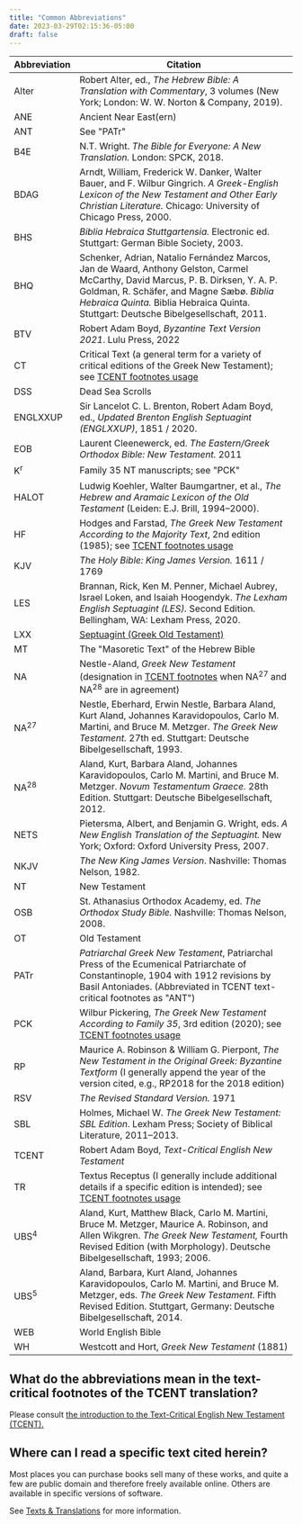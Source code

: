 ```yaml
---
title: "Common Abbreviations"
date: 2023-03-29T02:15:36-05:00
draft: false
---
```


| Abbreviation | Citation |
| ------------ | -------- |
| Alter | Robert Alter, ed., *The Hebrew Bible: A Translation with Commentary*, 3 volumes (New York; London: W. W. Norton & Company, 2019). |
| ANE | Ancient Near East(ern) |
| ANT | See "PATr" |
| B4E | N.T. Wright. *The Bible for Everyone: A New Translation.* London: SPCK, 2018. |
| BDAG | Arndt, William, Frederick W. Danker, Walter Bauer, and F. Wilbur Gingrich. *A Greek-English Lexicon of the New Testament and Other Early Christian Literature.* Chicago: University of Chicago Press, 2000. |
| BHS | *Biblia Hebraica Stuttgartensia.* Electronic ed. Stuttgart: German Bible Society, 2003. |
| BHQ | Schenker, Adrian, Natalio Fernández Marcos, Jan de Waard, Anthony Gelston, Carmel McCarthy, David Marcus, P. B. Dirksen, Y. A. P. Goldman, R. Schäfer, and Magne Sæbø. *Biblia Hebraica Quinta.* Biblia Hebraica Quinta. Stuttgart: Deutsche Bibelgesellschaft, 2011. |
| BTV | Robert Adam Boyd, *Byzantine Text Version 2021*. Lulu Press, 2022 |
| CT | Critical Text (a general term for a variety of critical editions of the Greek New Testament); see [TCENT footnotes usage](#what-do-the-abbreviations-mean-in-the-text-critical-footnotes-of-the-tcent-translation) |
| DSS | Dead Sea Scrolls |
| ENGLXXUP | Sir Lancelot C. L. Brenton, Robert Adam Boyd, ed., *Updated Brenton English Septuagint (ENGLXXUP)*, 1851 / 2020. |
| EOB | Laurent Cleenewerck, ed. *The Eastern/Greek Orthodox Bible: New Testament.* 2011 |
| K<sup>r</sup> | Family 35 NT manuscripts; see "PCK" |
| HALOT | Ludwig Koehler, Walter Baumgartner, et al., *The Hebrew and Aramaic Lexicon of the Old Testament* (Leiden: E.J. Brill, 1994–2000). |
| HF | Hodges and Farstad, *The Greek New Testament According to the Majority Text*, 2nd edition (1985); see [TCENT footnotes usage](#what-do-the-abbreviations-mean-in-the-text-critical-footnotes-of-the-tcent-translation) |
| KJV | *The Holy Bible: King James Version.* 1611 / 1769 |
| LES | Brannan, Rick, Ken M. Penner, Michael Aubrey, Israel Loken, and Isaiah Hoogendyk. *The Lexham English Septuagint (LES).* Second Edition. Bellingham, WA: Lexham Press, 2020. |
| LXX | [Septuagint (Greek Old Testament)](/ot/#what-is-the-septuagint-lxx) |
| MT | The "Masoretic Text" of the Hebrew Bible |
| NA | 	Nestle-Aland, *Greek New Testament* (designation in [TCENT footnotes](#what-do-the-abbreviations-mean-in-the-text-critical-footnotes-of-the-tcent-translation) when NA<sup>27</sup> and NA<sup>28</sup> are in agreement) |
| NA<sup>27</sup> | Nestle, Eberhard, Erwin Nestle, Barbara Aland, Kurt Aland, Johannes Karavidopoulos, Carlo M. Martini, and Bruce M. Metzger. *The Greek New Testament.* 27th ed. Stuttgart: Deutsche Bibelgesellschaft, 1993. |
| NA<sup>28</sup> | Aland, Kurt, Barbara Aland, Johannes Karavidopoulos, Carlo M. Martini, and Bruce M. Metzger. *Novum Testamentum Graece.* 28th Edition. Stuttgart: Deutsche Bibelgesellschaft, 2012. |
| NETS | Pietersma, Albert, and Benjamin G. Wright, eds. *A New English Translation of the Septuagint.* New York; Oxford: Oxford University Press, 2007. |
| NKJV | *The New King James Version*. Nashville: Thomas Nelson, 1982. |
| NT | New Testament |
| OSB | St. Athanasius Orthodox Academy, ed. *The Orthodox Study Bible.* Nashville: Thomas Nelson, 2008. |
| OT | Old Testament |
| PATr | *Patriarchal Greek New Testament*, Patriarchal Press of the Ecumenical Patriarchate of Constantinople, 1904 with 1912 revisions by Basil Antoniades. (Abbreviated in TCENT text-critical footnotes as "ANT") |
| PCK | Wilbur Pickering, *The Greek New Testament According to Family 35*, 3rd edition (2020); see [TCENT footnotes usage](#what-do-the-abbreviations-mean-in-the-text-critical-footnotes-of-the-tcent-translation) |
| RP | Maurice A. Robinson & William G. Pierpont, *The New Testament in the Original Greek: Byzantine Textform* (I generally append the year of the version cited, e.g., RP2018 for the 2018 edition) |
| RSV | *The Revised Standard Version.* 1971 |
| SBL | Holmes, Michael W. *The Greek New Testament: SBL Edition*. Lexham Press; Society of Biblical Literature, 2011–2013. |
| TCENT | Robert Adam Boyd, *Text-Critical English New Testament* |
| TR | Textus Receptus (I generally include additional details if a specific edition is intended); see [TCENT footnotes usage](#what-do-the-abbreviations-mean-in-the-text-critical-footnotes-of-the-tcent-translation) |
| UBS<sup>4</sup> | Aland, Kurt, Matthew Black, Carlo M. Martini, Bruce M. Metzger, Maurice A. Robinson, and Allen Wikgren. *The Greek New Testament,* Fourth Revised Edition (with Morphology). Deutsche Bibelgesellschaft, 1993; 2006. |
| UBS<sup>5</sup> | Aland, Barbara, Kurt Aland, Johannes Karavidopoulos, Carlo M. Martini, and Bruce M. Metzger, eds. *The Greek New Testament.* Fifth Revised Edition. Stuttgart, Germany: Deutsche Bibelgesellschaft, 2014. |
| WEB | World English Bible |
| WH | Westcott and Hort, *Greek New Testament* (1881) |


## What do the abbreviations mean in the text-critical footnotes of the TCENT translation?

Please consult [the introduction to the Text-Critical English New Testament (TCENT).](https://ebible.org/engtcent/INT01.htm)

## Where can I read a specific text cited herein?

Most places you can purchase books sell many of these works, and quite a few are public domain and therefore freely available online. Others are available in specific versions of software.

See [Texts & Translations](/welcome/texts) for more information.
